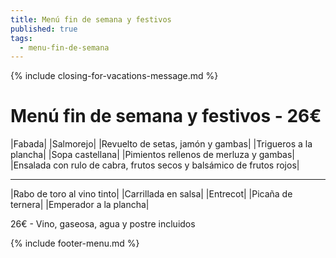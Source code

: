 ```yaml
---
title: Menú fin de semana y festivos
published: true
tags:
  - menu-fin-de-semana
---
```


{% include closing-for-vacations-message.md %}

# Menú fin de semana y festivos - 26€

|Fabada|
|Salmorejo|
|Revuelto de setas, jamón y gambas|
|Trigueros a la plancha|
|Sopa castellana|
|Pimientos rellenos de merluza y gambas|
|Ensalada con rulo de cabra, frutos secos y balsámico de frutos rojos|


------

|Rabo de toro al vino tinto|
|Carrillada en salsa|
|Entrecot|
|Picaña de ternera|
|Emperador a la plancha|

<!-- |Cordero asado|eligiendo este segundo plato se añade 10€ al menú, en total 34€| -->

26€ - Vino, gaseosa, agua y postre incluidos

{% include footer-menu.md %}
